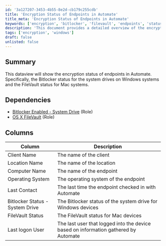 ```yaml
---
id: '3a127207-3453-4b55-8e2d-cb179c255cdb'
title: 'Encryption Status of Endpoints in Automate'
title_meta: 'Encryption Status of Endpoints in Automate'
keywords: ['encryption', 'bitlocker', 'filevault', 'endpoints', 'status', 'automate']
description: 'This document provides a detailed overview of the encryption status of endpoints in ConnectWise Automate, focusing on Bitlocker for Windows systems and FileVault for Mac systems. It includes dependencies, columns, and descriptions relevant to monitoring encryption status.'
tags: ['encryption', 'windows']
draft: false
unlisted: false
---
```

## Summary

This dataview will show the encryption status of endpoints in Automate. Specifically, the Bitlocker status for the system drives on Windows systems and the FileVault status for Mac systems.

## Dependencies

- [Bitlocker Enabled - System Drive](<../roles/Bitlocker Enabled - System Drive.md>) (Role)
- [OS X FileVault](<../roles/OS X FileVault.md>) (Role)

## Columns

| Column                           | Description                                                                                     |
|----------------------------------|-------------------------------------------------------------------------------------------------|
| Client Name                      | The name of the client                                                                          |
| Location Name                    | The name of the location                                                                        |
| Computer Name                    | The name of the endpoint                                                                        |
| Operating System                 | The operating system of the endpoint                                                            |
| Last Contact                     | The last time the endpoint checked in with Automate                                             |
| Bitlocker Status - System Drive  | The Bitlocker status of the system drive for Windows devices                                    |
| FileVault Status                 | The FileVault status for Mac devices                                                             |
| Last logon User                  | The last user that logged into the device based on information gathered by Automate             |













